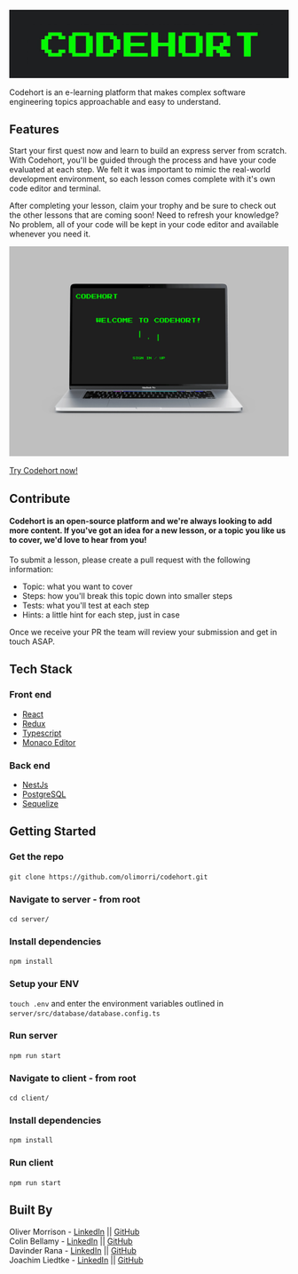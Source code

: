 ![><](https://github.com/olimorri/codehort/blob/olimorri-patch-1/client/src/assets/codehort-logo.jpg)

Codehort is an e-learning platform that makes complex software engineering topics approachable and easy to understand.

## Features

Start your first quest now and learn to build an express server from scratch. With Codehort, you'll be guided through the process and have your code evaluated at each step. We felt it was important to mimic the real-world development environment, so each lesson comes complete with it's own code editor and terminal.

After completing your lesson, claim your trophy and be sure to check out the other lessons that are coming soon! Need to refresh your knowledge? No problem, all of your code will be kept in your code editor and available whenever you need it.

![><](https://github.com/olimorri/codehort/blob/main/client/assets/codehortscreens.gif)

[Try Codehort now!](https://codehort-client.herokuapp.com/)


## Contribute

#### Codehort is an open-source platform and we're always looking to add more content. If you've got an idea for a new lesson, or a topic you like us to cover, we'd love to hear from you! 

To submit a lesson, please create a pull request with the following information:

- Topic: what you want to cover
- Steps: how you'll break this topic down into smaller steps
- Tests: what you'll test at each step
- Hints: a little hint for each step, just in case

Once we receive your PR the team will review your submission and get in touch ASAP.

## Tech Stack

### Front end

- [React](https://reactjs.org/)
- [Redux](https://redux.js.org/)
- [Typescript](https://www.typescriptlang.org/)
- [Monaco Editor](https://microsoft.github.io/monaco-editor/)

### Back end

- [NestJs](https://nestjs.com/)
- [PostgreSQL](https://www.postgresql.org/)
- [Sequelize](https://sequelize.org/master/)

## Getting Started

### Get the repo

`git clone https://github.com/olimorri/codehort.git`

### Navigate to server - from root

`cd server/`

### Install dependencies

`npm install`

### Setup your ENV

`touch .env` and enter the environment variables outlined in `server/src/database/database.config.ts`

### Run server

`npm run start`

### Navigate to client - from root

`cd client/`

### Install dependencies

`npm install`

### Run client

`npm run start`

## Built By

Oliver Morrison - [LinkedIn](https://www.linkedin.com/in/olivercharlesmorrison/) || [GitHub](https://github.com/olimorri)  
Colin Bellamy - [LinkedIn](https://www.linkedin.com/in/colin-bellamy/) || [GitHub](https://github.com/cjb0s)  
Davinder Rana - [LinkedIn](https://www.linkedin.com/in/d-rana/) || [GitHub](https://github.com/VinRanana)  
Joachim Liedtke - [LinkedIn](https://www.linkedin.com/in/joachim-liedtke/) || [GitHub](https://github.com/JoachimLi)  
